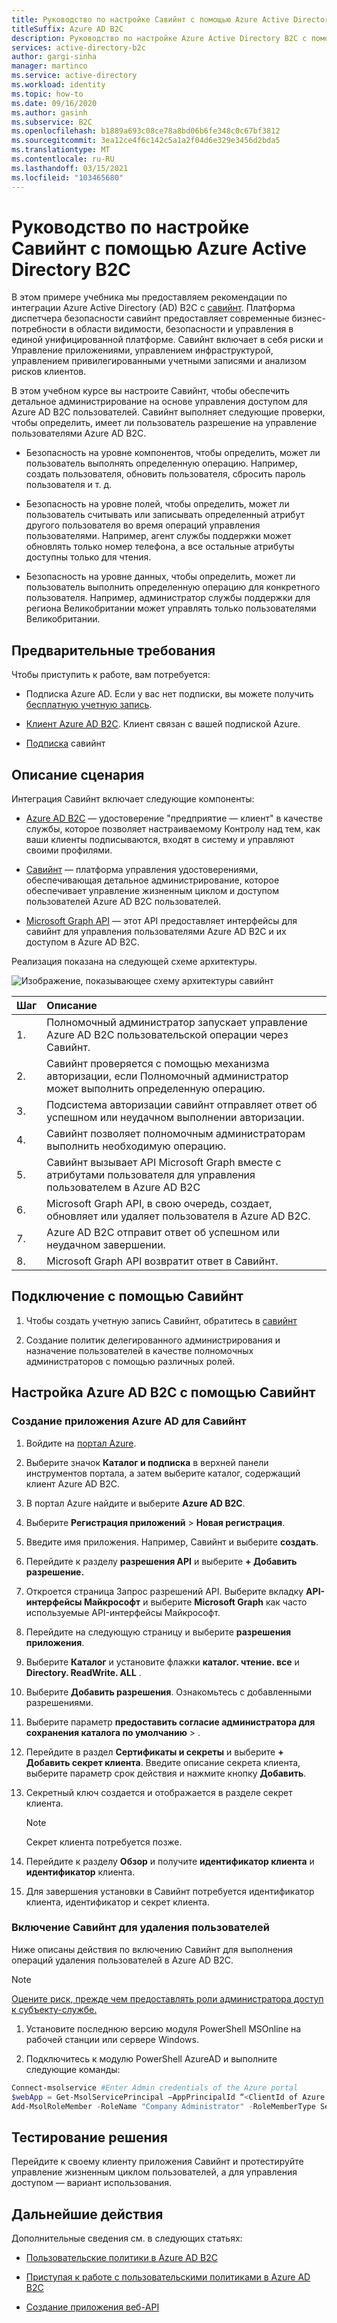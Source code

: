 ```yaml
---
title: Руководство по настройке Савийнт с помощью Azure Active Directory B2C
titleSuffix: Azure AD B2C
description: Руководство по настройке Azure Active Directory B2C с помощью Савийнт для интеграции между приложениями для упрощения ИТ модернизации и повышения безопасности, управления и соответствия требованиям. 
services: active-directory-b2c
author: gargi-sinha
manager: martinco
ms.service: active-directory
ms.workload: identity
ms.topic: how-to
ms.date: 09/16/2020
ms.author: gasinh
ms.subservice: B2C
ms.openlocfilehash: b1889a693c08ce78a8bd06b6fe348c0c67bf3812
ms.sourcegitcommit: 3ea12ce4f6c142c5a1a2f04d6e329e3456d2bda5
ms.translationtype: MT
ms.contentlocale: ru-RU
ms.lasthandoff: 03/15/2021
ms.locfileid: "103465680"
---
```

# <a name="tutorial-for-configuring-saviynt-with-azure-active-directory-b2c"></a>Руководство по настройке Савийнт с помощью Azure Active Directory B2C

В этом примере учебника мы предоставляем рекомендации по интеграции Azure Active Directory (AD) B2C с [савийнт](https://saviynt.com/integrations/azure-ad/for-b2c/). Платформа диспетчера безопасности савийнт предоставляет современные бизнес-потребности в области видимости, безопасности и управления в единой унифицированной платформе. Савийнт включает в себя риски и Управление приложениями, управлением инфраструктурой, управлением привилегированными учетными записями и анализом рисков клиентов.

В этом учебном курсе вы настроите Савийнт, чтобы обеспечить детальное администрирование на основе управления доступом для Azure AD B2C пользователей. Савийнт выполняет следующие проверки, чтобы определить, имеет ли пользователь разрешение на управление пользователями Azure AD B2C.

- Безопасность на уровне компонентов, чтобы определить, может ли пользователь выполнять определенную операцию. Например, создать пользователя, обновить пользователя, сбросить пароль пользователя и т. д.

- Безопасность на уровне полей, чтобы определить, может ли пользователь считывать или записывать определенный атрибут другого пользователя во время операций управления пользователями. Например, агент службы поддержки может обновлять только номер телефона, а все остальные атрибуты доступны только для чтения.

- Безопасность на уровне данных, чтобы определить, может ли пользователь выполнить определенную операцию для конкретного пользователя. Например, администратор службы поддержки для региона Великобритании может управлять только пользователями Великобритании.

## <a name="prerequisites"></a>Предварительные требования

Чтобы приступить к работе, вам потребуется:

- Подписка Azure AD. Если у вас нет подписки, вы можете получить [бесплатную учетную запись](https://azure.microsoft.com/free/).

- [Клиент Azure AD B2C](./tutorial-create-tenant.md). Клиент связан с вашей подпиской Azure.

- [Подписка](https://saviynt.com/contact-us/) савийнт

## <a name="scenario-description"></a>Описание сценария

Интеграция Савийнт включает следующие компоненты:

- [Azure AD B2C](https://azure.microsoft.com/services/active-directory/external-identities/b2c/) — удостоверение "предприятие — клиент" в качестве службы, которое позволяет настраиваемому Контролу над тем, как ваши клиенты подписываются, входят в систему и управляют своими профилями.

- [Савийнт](https://saviynt.com/integrations/azure-ad/for-b2c/) — платформа управления удостоверениями, обеспечивающая детальное администрирование, которое обеспечивает управление жизненным циклом и доступом пользователей Azure AD B2C пользователей.  

- [Microsoft Graph API](/graph/use-the-api) — этот API предоставляет интерфейсы для савийнт для управления пользователями Azure AD B2C и их доступом в Azure AD B2C.

Реализация показана на следующей схеме архитектуры.

![Изображение, показывающее схему архитектуры савийнт](./media/partner-saviynt/saviynt-architecture-diagram.png)

|Шаг | Описание |
|:-----| :-----------|
| 1. | Полномочный администратор запускает управление Azure AD B2C пользовательской операции через Савийнт.
| 2. | Савийнт проверяется с помощью механизма авторизации, если Полномочный администратор может выполнить определенную операцию.
| 3. | Подсистема авторизации савийнт отправляет ответ об успешном или неудачном выполнении авторизации.
| 4. | Савийнт позволяет полномочным администраторам выполнить необходимую операцию.
| 5. | Савийнт вызывает API Microsoft Graph вместе с атрибутами пользователя для управления пользователем в Azure AD B2C
| 6. | Microsoft Graph API, в свою очередь, создает, обновляет или удаляет пользователя в Azure AD B2C.
| 7. | Azure AD B2C отправит ответ об успешном или неудачном завершении.
| 8. | Microsoft Graph API возвратит ответ в Савийнт.

## <a name="onboard-with-saviynt"></a>Подключение с помощью Савийнт

1. Чтобы создать учетную запись Савийнт, обратитесь в [савийнт](https://saviynt.com/contact-us/)

2. Создание политик делегированного администрирования и назначение пользователей в качестве полномочных администраторов с помощью различных ролей.

## <a name="configure-azure-ad-b2c-with-saviynt"></a>Настройка Azure AD B2C с помощью Савийнт

### <a name="create-an-azure-ad-application-for-saviynt"></a>Создание приложения Azure AD для Савийнт

1. Войдите на [портал Azure](https://portal.azure.com/#home).

2. Выберите значок **Каталог и подписка** в верхней панели инструментов портала, а затем выберите каталог, содержащий клиент Azure AD B2C.

3. В портал Azure найдите и выберите **Azure AD B2C**.

4. Выберите **Регистрация приложений**  >  **Новая регистрация**.

5. Введите имя приложения. Например, Савийнт и выберите **создать**.

6. Перейдите к разделу **разрешения API** и выберите **+ Добавить разрешение.**

7. Откроется страница Запрос разрешений API. Выберите вкладку **API-интерфейсы Майкрософт** и выберите **Microsoft Graph** как часто используемые API-интерфейсы Майкрософт.

8. Перейдите на следующую страницу и выберите **разрешения приложения**.

9. Выберите **Каталог** и установите флажки **каталог. чтение. все** и **Directory. ReadWrite. ALL** .

10. Выберите **Добавить разрешения**. Ознакомьтесь с добавленными разрешениями.

11. Выберите параметр **предоставить согласие администратора для сохранения каталога по умолчанию**  >  .

12. Перейдите в раздел **Сертификаты и секреты** и выберите **+ Добавить секрет клиента**. Введите описание секрета клиента, выберите параметр срок действия и нажмите кнопку **Добавить**.

13. Секретный ключ создается и отображается в разделе секрет клиента.

    >[!NOTE]
    > Секрет клиента потребуется позже.

14. Перейдите к разделу **Обзор** и получите **идентификатор клиента** и **идентификатор** клиента.

15. Для завершения установки в Савийнт потребуется идентификатор клиента, идентификатор и секрет клиента.

### <a name="enable-saviynt-to-delete-users"></a>Включение Савийнт для удаления пользователей

Ниже описаны действия по включению Савийнт для выполнения операций удаления пользователей в Azure AD B2C.

>[!NOTE]
>[Оцените риск, прежде чем предоставлять роли администратора доступ к субъекту-службе.](../active-directory/develop/app-objects-and-service-principals.md)

1. Установите последнюю версию модуля PowerShell MSOnline на рабочей станции или сервере Windows.

2. Подключитесь к модулю PowerShell AzureAD и выполните следующие команды:

```powershell
Connect-msolservice #Enter Admin credentials of the Azure portal
$webApp = Get-MsolServicePrincipal –AppPrincipalId “<ClientId of Azure AD Application>”
Add-MsolRoleMember -RoleName "Company Administrator" -RoleMemberType ServicePrincipal -RoleMemberObjectId $webApp.ObjectId
```

## <a name="test-the-solution"></a>Тестирование решения

Перейдите к своему клиенту приложения Савийнт и протестируйте управление жизненным циклом пользователей, а для управления доступом — вариант использования.

## <a name="next-steps"></a>Дальнейшие действия

Дополнительные сведения см. в следующих статьях:

- [Пользовательские политики в Azure AD B2C](./custom-policy-overview.md)

- [Приступая к работе с пользовательскими политиками в Azure AD B2C](./custom-policy-get-started.md?tabs=applications)

- [Создание приложения веб-API](./add-web-api-application.md)